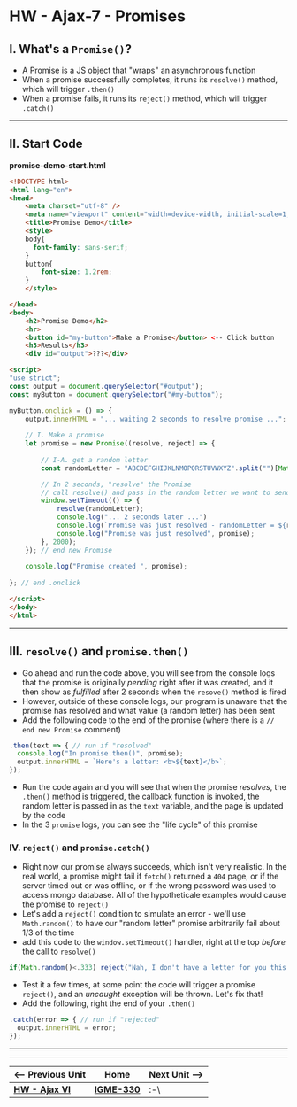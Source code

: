 # HW - Ajax-7 - Promises

## I. What's a `Promise()`?

- A Promise is a JS object that "wraps" an asynchronous function 
- When a promise successfully completes, it runs its `resolve()` method, which will trigger `.then()`
- When a promise fails, it runs its `reject()` method, which will trigger `.catch()`

<hr>

## II. Start Code

**promise-demo-start.html**

```html
<!DOCTYPE html>
<html lang="en">
<head>
	<meta charset="utf-8" />
	<meta name="viewport" content="width=device-width, initial-scale=1, user-scalable=no">
	<title>Promise Demo</title>
	<style>
	body{
	  font-family: sans-serif;
	}
	button{
		font-size: 1.2rem;
	}
	</style>

</head>
<body>
	<h2>Promise Demo</h2>
	<hr>
	<button id="my-button">Make a Promise</button> <-- Click button
	<h3>Results</h3>
	<div id="output">???</div>

<script>
"use strict";
const output = document.querySelector("#output");
const myButton = document.querySelector("#my-button");

myButton.onclick = () => {
	output.innerHTML = "... waiting 2 seconds to resolve promise ...";
	
	// I. Make a promise
	let promise = new Promise((resolve, reject) => {
	
		// I-A. get a random letter
		const randomLetter = "ABCDEFGHIJKLNMOPQRSTUVWXYZ".split("")[Math.floor(Math.random() * 26)];

		// In 2 seconds, "resolve" the Promise
		// call resolve() and pass in the random letter we want to send when .then() runs
		window.setTimeout(() => {
			resolve(randomLetter);
			console.log("... 2 seconds later ...")
			console.log(`Promise was just resolved - randomLetter = ${randomLetter}`);
			console.log("Promise was just resolved", promise);
		}, 2000);
	}); // end new Promise
	
	console.log("Promise created ", promise);
	 
}; // end .onclick

</script>
</body>
</html>
```

<hr>

## III. `resolve()` and `promise.then()`

- Go ahead and run the code above, you will see from the console logs that the promise is originally *pending* right after it was created, and it then show as *fulfilled* after 2 seconds when the `resove()` method is fired
- However, outside of these console logs, our program is unaware that the promise has resolved and what value (a random letter) has been sent
- Add the following code to the end of the promise (where there is a `// end new Promise` comment)

```js
.then(text => { // run if "resolved"
  console.log("In promise.then()", promise);
  output.innerHTML = `Here's a letter: <b>${text}</b>`; 
});
```

- Run the code again and you will see that when the promise *resolves*, the `.then()` method is triggered, the callback function is invoked, the random letter is passed in as the `text` variable, and the page is updated by the code
- In the 3 `promise` logs, you can see the "life cycle" of this promise


### IV. `reject()` and `promise.catch()`

- Right now our promise always succeeds, which isn't very realistic. In the real world, a promise might fail if `fetch()` returned a `404` page, or if the server timed out or was offline, or if the wrong password was used to access mongo database. All of the hypotheticale examples would cause the promise to `reject()`
- Let's add a `reject()` condition to simulate an error - we'll use `Math.random()` to have our "random letter" promise arbitrarily fail about 1/3 of the time
- add this code to the `window.setTimeout()` handler, right at the top *before* the call to `resolve()`

```js
if(Math.random()<.333) reject("Nah, I don't have a letter for you this time!");
```

- Test it a few times, at some point the code will trigger a promise `reject()`, and an *uncaught* exception will be thrown. Let's fix that!
- Add the following, right the end of your `.then()`

```js
.catch(error => { // run if "rejected"
  output.innerHTML = error;
});
```



<hr><hr>

| <-- Previous Unit | Home | Next Unit -->
| --- | --- | --- 
|   [**HW - Ajax VI**](HW-ajax-6.md)  |  [**IGME-330**](../README.md) | :-\
